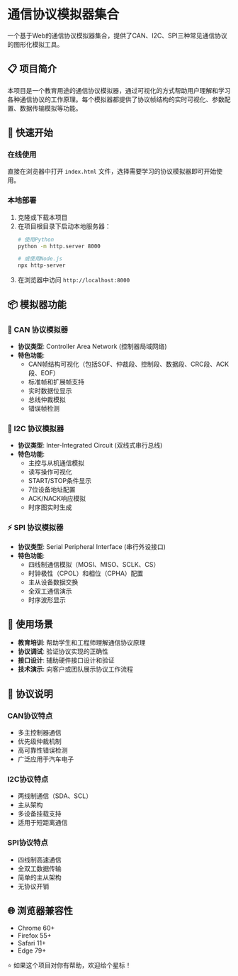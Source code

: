 # 通信协议模拟器集合

一个基于Web的通信协议模拟器集合，提供了CAN、I2C、SPI三种常见通信协议的图形化模拟工具。

## 📋 项目简介

本项目是一个教育用途的通信协议模拟器，通过可视化的方式帮助用户理解和学习各种通信协议的工作原理。每个模拟器都提供了协议帧结构的实时可视化、参数配置、数据传输模拟等功能。

## 🚀 快速开始

### 在线使用

直接在浏览器中打开 `index.html` 文件，选择需要学习的协议模拟器即可开始使用。

### 本地部署

1. 克隆或下载本项目
2. 在项目根目录下启动本地服务器：
   ```bash
   # 使用Python
   python -m http.server 8000
   
   # 或使用Node.js
   npx http-server
   ```
3. 在浏览器中访问 `http://localhost:8000`

## 📦 模拟器功能

### 🚌 CAN 协议模拟器
- **协议类型**: Controller Area Network (控制器局域网络)
- **特色功能**:
  - CAN帧结构可视化（包括SOF、仲裁段、控制段、数据段、CRC段、ACK段、EOF）
  - 标准帧和扩展帧支持
  - 实时数据位显示
  - 总线仲裁模拟
  - 错误帧检测

### 📡 I2C 协议模拟器
- **协议类型**: Inter-Integrated Circuit (双线式串行总线)
- **特色功能**:
  - 主控与从机通信模拟
  - 读写操作可视化
  - START/STOP条件显示
  - 7位设备地址配置
  - ACK/NACK响应模拟
  - 时序图实时生成

### ⚡ SPI 协议模拟器
- **协议类型**: Serial Peripheral Interface (串行外设接口)
- **特色功能**:
  - 四线制通信模拟（MOSI、MISO、SCLK、CS）
  - 时钟极性（CPOL）和相位（CPHA）配置
  - 主从设备数据交换
  - 全双工通信演示
  - 时序波形显示

## 🎯 使用场景

- **教育培训**: 帮助学生和工程师理解通信协议原理
- **协议调试**: 验证协议实现的正确性
- **接口设计**: 辅助硬件接口设计和验证
- **技术演示**: 向客户或团队展示协议工作流程

## 📖 协议说明

### CAN协议特点
- 多主控制器通信
- 优先级仲裁机制
- 高可靠性错误检测
- 广泛应用于汽车电子

### I2C协议特点
- 两线制通信（SDA、SCL）
- 主从架构
- 多设备挂载支持
- 适用于短距离通信

### SPI协议特点
- 四线制高速通信
- 全双工数据传输
- 简单的主从架构
- 无协议开销

## 🌐 浏览器兼容性

- Chrome 60+
- Firefox 55+
- Safari 11+
- Edge 79+

⭐ 如果这个项目对你有帮助，欢迎给个星标！